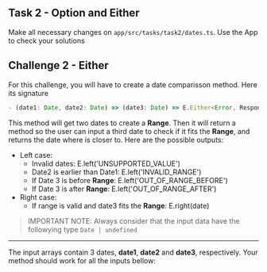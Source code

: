 ## Task 2 - Option and Either

Make all necessary changes on `app/src/tasks/task2/dates.ts`.
Use the App to check your solutions

## Challenge 2 - Either

For this challenge, you will have to create a date comparisson method. Here its signature

```typescript
- (date1: Date, date2: Date) => (date3: Date) => E.Either<Error, Response>
```

This method will get two dates to create a **Range**. Then it will return a method so the user can input a third date to check if it fits the **Range**, and returns the date where is closer to. Here are the possible outputs:

- Left case:
  - Invalid dates: E.left('UNSUPPORTED_VALUE')
  - Date2 is earlier than Date1: E.left('INVALID_RANGE')
  - If Date 3 is before **Range**: E.left('OUT_OF_RANGE_BEFORE')
  - If Date 3 is after **Range**: E.left('OUT_OF_RANGE_AFTER')
- Right case:
  - If range is valid and date3 fits the **Range**: E.right(date)

> IMPORTANT NOTE: Always consider that the input data have the followying type `Date | undefined`

---

The input arrays contain 3 dates, **date1**, **date2** and **date3**, respectively.
Your method should work for all the inputs bellow:
